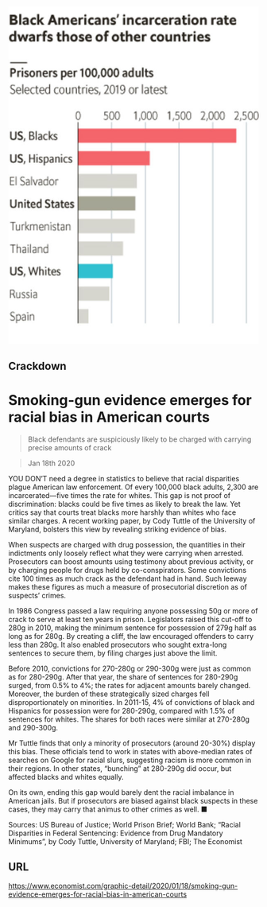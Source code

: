 ![](./images/20200118_GDC100_0.jpg)

## Crackdown

# Smoking-gun evidence emerges for racial bias in American courts

> Black defendants are suspiciously likely to be charged with carrying precise amounts of crack

> Jan 18th 2020

YOU DON’T need a degree in statistics to believe that racial disparities plague American law enforcement. Of every 100,000 black adults, 2,300 are incarcerated—five times the rate for whites. This gap is not proof of discrimination: blacks could be five times as likely to break the law. Yet critics say that courts treat blacks more harshly than whites who face similar charges. A recent working paper, by Cody Tuttle of the University of Maryland, bolsters this view by revealing striking evidence of bias.

When suspects are charged with drug possession, the quantities in their indictments only loosely reflect what they were carrying when arrested. Prosecutors can boost amounts using testimony about previous activity, or by charging people for drugs held by co-conspirators. Some convictions cite 100 times as much crack as the defendant had in hand. Such leeway makes these figures as much a measure of prosecutorial discretion as of suspects’ crimes.

In 1986 Congress passed a law requiring anyone possessing 50g or more of crack to serve at least ten years in prison. Legislators raised this cut-off to 280g in 2010, making the minimum sentence for possession of 279g half as long as for 280g. By creating a cliff, the law encouraged offenders to carry less than 280g. It also enabled prosecutors who sought extra-long sentences to secure them, by filing charges just above the limit.

Before 2010, convictions for 270-280g or 290-300g were just as common as for 280-290g. After that year, the share of sentences for 280-290g surged, from 0.5% to 4%; the rates for adjacent amounts barely changed. Moreover, the burden of these strategically sized charges fell disproportionately on minorities. In 2011-15, 4% of convictions of black and Hispanics for possession were for 280-290g, compared with 1.5% of sentences for whites. The shares for both races were similar at 270-280g and 290-300g.

Mr Tuttle finds that only a minority of prosecutors (around 20-30%) display this bias. These officials tend to work in states with above-median rates of searches on Google for racial slurs, suggesting racism is more common in their regions. In other states, “bunching” at 280-290g did occur, but affected blacks and whites equally.

On its own, ending this gap would barely dent the racial imbalance in American jails. But if prosecutors are biased against black suspects in these cases, they may carry that animus to other crimes as well. ■

Sources: US Bureau of Justice; World Prison Brief; World Bank; “Racial Disparities in Federal Sentencing: Evidence from Drug Mandatory Minimums”, by Cody Tuttle, University of Maryland; FBI; The Economist



## URL

https://www.economist.com/graphic-detail/2020/01/18/smoking-gun-evidence-emerges-for-racial-bias-in-american-courts
